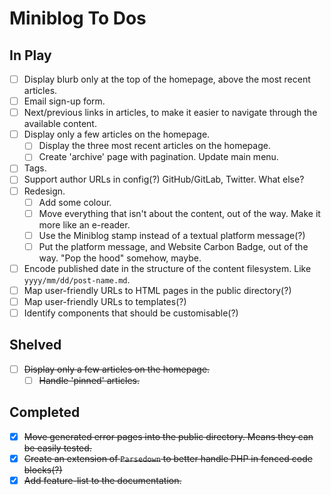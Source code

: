 # Miniblog To Dos

## In Play

- [ ] Display blurb only at the top of the homepage, above the most recent articles.
- [ ] Email sign-up form.
- [ ] Next/previous links in articles, to make it easier to navigate through the available content.
- [ ] Display only a few articles on the homepage.
  - [ ] Display the three most recent articles on the homepage.
  - [ ] Create 'archive' page with pagination.  Update main menu.
- [ ] Tags.
- [ ] Support author URLs in config(?)  GitHub/GitLab, Twitter.  What else?
- [ ] Redesign.
  - [ ] Add some colour.
  - [ ] Move everything that isn't about the content, out of the way.  Make it more like an e-reader.
  - [ ] Use the Miniblog stamp instead of a textual platform message(?)
  - [ ] Put the platform message, and Website Carbon Badge, out of the way.  "Pop the hood" somehow, maybe.

- [ ] Encode published date in the structure of the content filesystem.  Like `yyyy/mm/dd/post-name.md`.
- [ ] Map user-friendly URLs to HTML pages in the public directory(?)
- [ ] Map user-friendly URLs to templates(?)
- [ ] Identify components that should be customisable(?)

## Shelved

- [ ] ~~Display only a few articles on the homepage.~~
  - [ ] ~~Handle 'pinned' articles.~~

## Completed

- [X] ~~Move generated error pages into the public directory.  Means they can be easily tested.~~
- [X] ~~Create an extension of `Parsedown` to better handle PHP in fenced code blocks(?)~~
- [X] ~~Add feature-list to the documentation.~~
